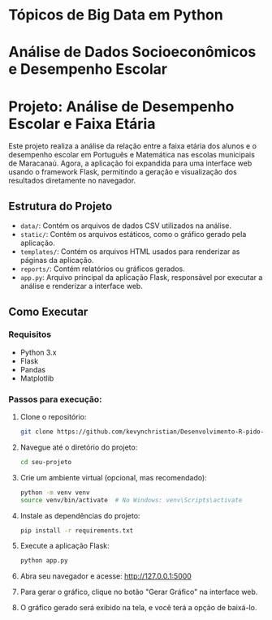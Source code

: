 # Tópicos de Big Data em Python

# Análise de Dados Socioeconômicos e Desempenho Escolar

# Projeto: Análise de Desempenho Escolar e Faixa Etária

Este projeto realiza a análise da relação entre a faixa etária dos alunos e o desempenho escolar em Português e Matemática nas escolas municipais de Maracanaú. Agora, a aplicação foi expandida para uma interface web usando o framework Flask, permitindo a geração e visualização dos resultados diretamente no navegador.

## Estrutura do Projeto

- `data/`: Contém os arquivos de dados CSV utilizados na análise.
- `static/`: Contém os arquivos estáticos, como o gráfico gerado pela aplicação.
- `templates/`: Contém os arquivos HTML usados para renderizar as páginas da aplicação.
- `reports/`: Contém relatórios ou gráficos gerados.
- `app.py`: Arquivo principal da aplicação Flask, responsável por executar a análise e renderizar a interface web.

## Como Executar

### Requisitos
- Python 3.x
- Flask
- Pandas
- Matplotlib

### Passos para execução:

1. Clone o repositório:
   ```bash
   git clone https://github.com/kevynchristian/Desenvolvimento-R-pido-De-Aplica-es-Em-Python.git

2. Navegue até o diretório do projeto:
   ```bash
   cd seu-projeto

3. Crie um ambiente virtual (opcional, mas recomendado):
   ```bash
   python -m venv venv
   source venv/bin/activate  # No Windows: venv\Scripts\activate

4. Instale as dependências do projeto:
   ```bash
   pip install -r requirements.txt

5. Execute a aplicação Flask:
   ```bash
   python app.py

6. Abra seu navegador e acesse:
   http://127.0.0.1:5000

7. Para gerar o gráfico, clique no botão "Gerar Gráfico" na interface web.

8. O gráfico gerado será exibido na tela, e você terá a opção de baixá-lo.